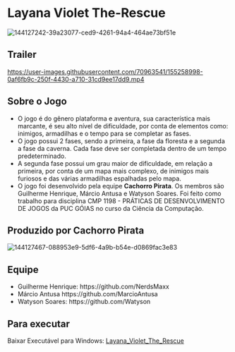 <h1>Layana Violet The-Rescue</h1>

![144127242-39a23077-ced9-4261-94a4-464ae73bf51e](https://user-images.githubusercontent.com/70963541/155255263-b4d196d4-efb1-47a3-88a1-b0a26948232f.jpeg)

<h2>Trailer</h2>

https://user-images.githubusercontent.com/70963541/155258998-0af6fb9c-250f-4430-a710-31cd9ee17dd9.mp4

<h2>Sobre o Jogo</h2>

<ul>
  <li>O jogo é do gênero plataforma e aventura, sua característica mais marcante, é seu alto nível de dificuldade, por conta de elementos como: inimigos, armadilhas e o tempo para se completar as fases.</li>
  <li>O jogo possui 2 fases, sendo a primeira, a fase da floresta e a segunda a fase da caverna. Cada fase deve ser completada dentro de um tempo predeterminado.</li>
  <li>A segunda fase possui um grau maior de dificuldade, em relação a primeira, por conta de um mapa mais complexo, de inimigos mais furiosos e das várias armadilhas espalhadas pelo mapa.</li>
  <li>O jogo foi desenvolvido pela equipe <strong>Cachorro Pirata</strong>. Os membros são Guilherme Henrique, Márcio Antusa e Watyson Soares. Foi feito como trabalho para disciplina CMP 1198 - PRÁTICAS DE DESENVOLVIMENTO DE JOGOS da PUC GÓIAS no curso da Ciência da Computação.</li>
</ul>  

<h2>Produzido por Cachorro Pirata</h2>

![144127467-088953e9-5df6-4a9b-b54e-d0869fac3e83](https://user-images.githubusercontent.com/70963541/155257037-7a0d9eda-0c9c-4d08-937e-41526415039f.jpeg)

<h2>Equipe</h2>

<ul>
  <li>Guilherme Henrique: https://github.com/NerdsMaxx</li>
  <li>Márcio Antusa https://github.com/MarcioAntusa</li>
  <li>Watyson Soares: https://github.com/Watyson</li> 
</ul>

<h2>Para executar</h2>

<p>Baixar Executável para Windows: <a href="https://github.com/NerdsMaxx/JogoLayanaVioletGodot/blob/main/Layana%20Violet%20-%20The%20Rescue.exe/">Layana_Violet_The_Rescue</a></p>

